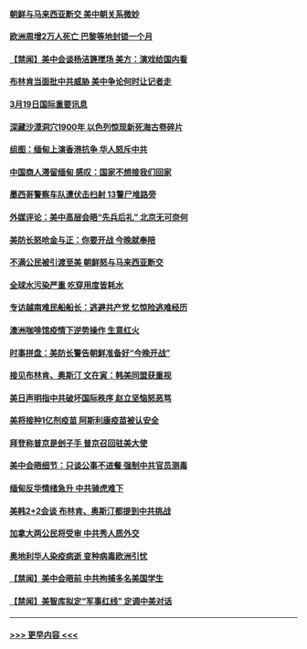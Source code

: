 #### [朝鲜与马来西亚断交 美中朝关系微妙](../pages/prog202/a103077174.md?t=03200101) 
#### [欧洲周增2万人死亡 巴黎等地封锁一个月](../pages/prog202/a103077172.md?t=03200101) 
#### [【禁闻】美中会谈杨洁篪搅场 美方：演戏给国内看](../pages/prog202/a103077156.md?t=03200101) 
#### [布林肯当面批中共威胁 美中争论何时让记者走](../pages/prog202/a103076925.md?t=03200101) 
#### [3月19日国际重要讯息](../pages/prog202/a103076919.md?t=03200101) 
#### [深藏沙漠洞穴1900年 以色列惊现新死海古卷碎片](../pages/prog202/a103076866.md?t=03200101) 
#### [组图：缅甸上演香港抗争 华人怒斥中共](../pages/prog202/a103076844.md?t=03200101) 
#### [中国商人滞留缅甸 感叹：国家不想接我们回家](../pages/prog202/a103076829.md?t=03200101) 
#### [墨西哥警察车队遭伏击扫射 13警尸堆路旁](../pages/prog202/a103076817.md?t=03200101) 
#### [外媒评论：美中高层会晤“先兵后礼” 北京无可奈何](../pages/prog202/a103076791.md?t=03200101) 
#### [美防长怒呛金与正：你要开战 今晚就奉陪](../pages/prog202/a103076731.md?t=03200101) 
#### [不满公民被引渡至美 朝鲜怒与马来西亚断交](../pages/prog202/a103076705.md?t=03200101) 
#### [全球水污染严重 吃穿用度皆耗水](../pages/prog202/a103076601.md?t=03200101) 
#### [专访越南难民船船长：逃避共产党 忆惊险逃难经历](../pages/prog202/a103076600.md?t=03200101) 
#### [澳洲咖啡馆疫情下逆势操作 生意红火](../pages/prog202/a103076613.md?t=03200101) 
#### [时事拼盘：美防长警告朝鲜准备好“今晚开战”](../pages/prog202/a103076615.md?t=03200101) 
#### [接见布林肯、奥斯汀 文在寅：韩美同盟获重视](../pages/prog202/a103076604.md?t=03200101) 
#### [美日声明指中共破坏国际秩序 赵立坚恼怒恶骂](../pages/prog202/a103076545.md?t=03200101) 
#### [美将接种1亿剂疫苗 阿斯利康疫苗被认安全](../pages/prog202/a103076575.md?t=03200101) 
#### [拜登称普京是刽子手 普京召回驻美大使](../pages/prog202/a103076565.md?t=03200101) 
#### [美中会晤细节：只谈公事不进餐 强制中共官员测毒](../pages/prog202/a103076482.md?t=03200101) 
#### [缅甸反华情绪急升 中共骑虎难下](../pages/prog202/a103076472.md?t=03200101) 
#### [美韩2+2会谈 布林肯、奥斯汀都提到中共挑战](../pages/prog202/a103076384.md?t=03200101) 
#### [加拿大两公民将受审 中共秀人质外交](../pages/prog202/a103076375.md?t=03200101) 
#### [奥地利华人染疫病逝 变种病毒欧洲引忧](../pages/prog202/a103076358.md?t=03200101) 
#### [【禁闻】美中会晤前 中共拘捕多名美国学生](../pages/prog202/a103076355.md?t=03200101) 
#### [【禁闻】美智库拟定“军事红线” 定调中美对话](../pages/prog202/a103076311.md?t=03200101) 

----
#### [ >>> 更早内容 <<< ](../indexes/prog202-earlier.md)
